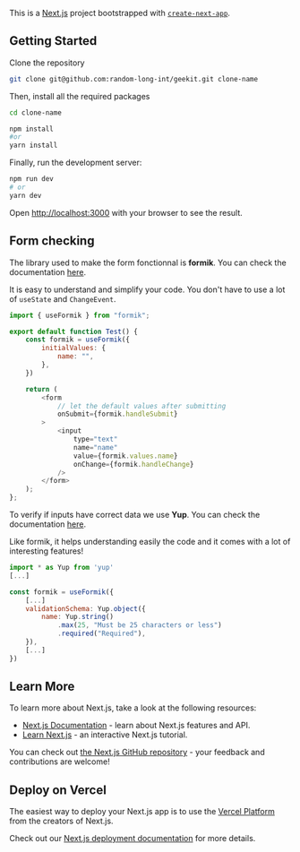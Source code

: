 This is a [Next.js](https://nextjs.org/) project bootstrapped with [`create-next-app`](https://github.com/vercel/next.js/tree/canary/packages/create-next-app).

## Getting Started

Clone the repository

```bash
git clone git@github.com:random-long-int/geekit.git clone-name
```

Then, install all the required packages

```bash
cd clone-name

npm install
#or
yarn install
```

Finally, run the development server:

```bash
npm run dev
# or
yarn dev
```

Open [http://localhost:3000](http://localhost:3000) with your browser to see the result.

## Form checking

The library used to make the form fonctionnal is __formik__. You can check the documentation [here](https://formik.org/).

It is easy to understand and simplify your code. You don't have to use a lot of `useState` and `ChangeEvent`.

```js
import { useFormik } from "formik";

export default function Test() {
    const formik = useFormik({
        initialValues: {
            name: "",
        },
    })

    return (
        <form
            // let the default values after submitting
            onSubmit={formik.handleSubmit}
        >
            <input 
                type="text" 
                name="name" 
                value={formik.values.name} 
                onChange={formik.handleChange}
            />
        </form>
    );
};
```

To verify if inputs have correct data we use __Yup__. You can check the documentation [here](https://www.npmjs.com/package/yup).

Like formik, it helps understanding easily the code and it comes with a lot of interesting features!

```js
import * as Yup from 'yup'
[...]

const formik = useFormik({
    [...]
    validationSchema: Yup.object({
        name: Yup.string()
            .max(25, "Must be 25 characters or less")
            .required("Required"),
    }),
    [...]
})
```

## Learn More

To learn more about Next.js, take a look at the following resources:

- [Next.js Documentation](https://nextjs.org/docs) - learn about Next.js features and API.
- [Learn Next.js](https://nextjs.org/learn) - an interactive Next.js tutorial.

You can check out [the Next.js GitHub repository](https://github.com/vercel/next.js/) - your feedback and contributions are welcome!

## Deploy on Vercel

The easiest way to deploy your Next.js app is to use the [Vercel Platform](https://vercel.com/new?utm_medium=default-template&filter=next.js&utm_source=create-next-app&utm_campaign=create-next-app-readme) from the creators of Next.js.

Check out our [Next.js deployment documentation](https://nextjs.org/docs/deployment) for more details.
